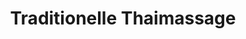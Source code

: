 ---
title: "Traditionelle Thaimassage"
url: /grossheubach/traditionelle-thaimassage/
shop: Massage
---